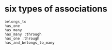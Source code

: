 # six types of associations
~~~
belongs_to
has_one
has_many
has_many :through
has_one :through
has_and_belongs_to_many
~~~
